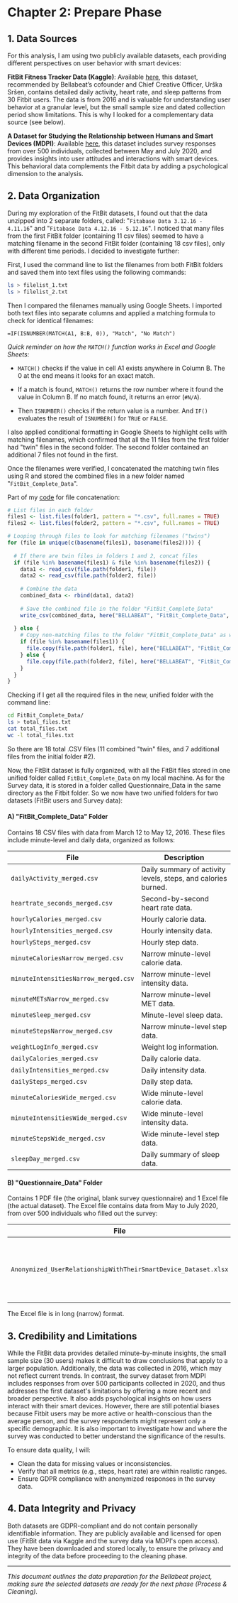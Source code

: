 # Chapter 2: Prepare Phase

## 1. Data Sources

For this analysis, I am using two publicly available datasets, each providing different perspectives on user behavior with smart devices:

**FitBit Fitness Tracker Data (Kaggle)**: Available [here](https://www.kaggle.com/datasets/arashnic/fitbit), this dataset, recommended by Bellabeat’s cofounder and Chief Creative Officer, Urška Sršen, contains detailed daily activity, heart rate, and sleep patterns from 30 Fitbit users. The data is from 2016 and is valuable for understanding user behavior at a granular level, but the small sample size and dated collection period show limitations. This is why I looked for a complementary data source (see below).

**A Dataset for Studying the Relationship between Humans and Smart Devices (MDPI)**: Available [here](https://www.mdpi.com/2306-5729/9/4/56), this dataset includes survey responses from over 500 individuals, collected between May and July 2020, and provides insights into user attitudes and interactions with smart devices. This behavioral data complements the Fitbit data by adding a psychological dimension to the analysis.


## 2. Data Organization

During my exploration of the FitBit datasets, I found out that the data unzipped into 2 separate folders, called:
"`Fitabase Data 3.12.16 - 4.11.16`" 
and 
"`Fitabase Data 4.12.16 - 5.12.16`".
I noticed that many files from the first FitBit folder (containing 11 csv files) seemed to have a matching filename in the second FitBit folder (containing 18 csv files), only with different time periods. I decided to investigate further:

First, I used the command line to list the filenames from both FitBit folders and saved them into text files using the following commands:

```bash
ls > filelist_1.txt
ls > filelist_2.txt
```

Then I compared the filenames manually using Google Sheets. I imported both text files into separate columns and applied a matching formula to check for identical filenames:

```excel
=IF(ISNUMBER(MATCH(A1, B:B, 0)), "Match", "No Match")
```

*Quick reminder on how the `MATCH()` function works in Excel and Google Sheets:*

* `MATCH()` checks if the value in cell A1 exists anywhere in Column B. The 0 at the end means it looks for an exact match.

* If a match is found, `MATCH()` returns the row number where it found the value in Column B. If no match found, it returns an error (`#N/A`).

* Then `ISNUMBER()` checks if the return value is a number. And `IF()` evaluates the result of `ISNUMBER()` for `TRUE` or `FALSE`.

I also applied conditional formatting in Google Sheets to highlight cells with matching filenames, which confirmed that all the 11 files from the first folder had "twin" files in the second folder. The second folder contained an additional 7 files not found in the first.

Once the filenames were verified, I concatenated the matching twin files using R and stored the combined files in a new folder named "`FitBit_Complete_Data`". 

Part of my [code](BELLABEAT_Combining_Twin_Files.R) for file concatenation:

```r
# List files in each folder
files1 <- list.files(folder1, pattern = "*.csv", full.names = TRUE)
files2 <- list.files(folder2, pattern = "*.csv", full.names = TRUE)

# Looping through files to look for matching filenames ("twins")
for (file in unique(c(basename(files1), basename(files2)))) {
 
  # If there are twin files in folders 1 and 2, concat files
  if (file %in% basename(files1) & file %in% basename(files2)) {
    data1 <- read_csv(file.path(folder1, file))
    data2 <- read_csv(file.path(folder2, file))
   
    # Combine the data
    combined_data <- rbind(data1, data2)
   
    # Save the combined file in the folder "FitBit_Complete_Data"
    write_csv(combined_data, here("BELLABEAT", "FitBit_Complete_Data", paste0("combined_", file)))
   
  } else {
    # Copy non-matching files to the folder "FitBit_Complete_Data" as well
    if (file %in% basename(files1)) {
      file.copy(file.path(folder1, file), here("BELLABEAT", "FitBit_Complete_Data", file))
    } else {
      file.copy(file.path(folder2, file), here("BELLABEAT", "FitBit_Complete_Data", file))
    }
  }
}

```
    
Checking if I get all the required files in the new, unified folder with the command line:

```bash
cd FitBit_Complete_Data/
ls > total_files.txt
cat total_files.txt
wc -l total_files.txt
```

So there are 18 total .CSV files (11 combined "twin" files, and 7 additional files from the initial folder #2). 

Now, the FitBit dataset is fully organized, with all the FitBit files stored in one unified folder called `FitBit_Complete_Data` on my local machine.
As for the Survey data, it is stored in a folder called Questionnaire_Data in the same directory as the Fitbit folder.
So we now have two unified folders for two datasets (FitBit users and Survey data):

#### A) "FitBit_Complete_Data" Folder

Contains 18 CSV files with data from March 12 to May 12, 2016. These files include minute-level and daily data, organized as follows:

File                     | Description
-------------------------|-----------------------------
`dailyActivity_merged.csv` | Daily summary of activity levels, steps, and calories burned.
`heartrate_seconds_merged.csv` | Second-by-second heart rate data.
`hourlyCalories_merged.csv` | Hourly calorie data.
`hourlyIntensities_merged.csv` | Hourly intensity data.
`hourlySteps_merged.csv` | Hourly step data.
`minuteCaloriesNarrow_merged.csv` | Narrow minute-level calorie data.
`minuteIntensitiesNarrow_merged.csv` | Narrow minute-level intensity data.
`minuteMETsNarrow_merged.csv` | Narrow minute-level MET data.
`minuteSleep_merged.csv` | Minute-level sleep data.
`minuteStepsNarrow_merged.csv` | Narrow minute-level step data.
`weightLogInfo_merged.csv` | Weight log information.
`dailyCalories_merged.csv` | Daily calorie data.
`dailyIntensities_merged.csv` | Daily intensity data.
`dailySteps_merged.csv` | Daily step data.
`minuteCaloriesWide_merged.csv` | Wide minute-level calorie data.
`minuteIntensitiesWide_merged.csv` | Wide minute-level intensity data.
`minuteStepsWide_merged.csv` | Wide minute-level step data.
`sleepDay_merged.csv` | Daily summary of sleep data.

#### B) "Questionnaire_Data" Folder

Contains 1 PDF file (the original, blank survey questionnaire) and 1 Excel file (the actual dataset). 
The Excel file contains data from May to July 2020, from over 500 individuals who filled out the survey:

File                     | Description
-------------------------|-----------------------------
`Anonymized_UserRelationshipWithTheirSmartDevice_Dataset.xlsx` | User opinions and interactions with their smart devices.

The Excel file is in long (narrow) format.


## 3. Credibility and Limitations

While the FitBit data provides detailed minute-by-minute insights, the small sample size (30 users) makes it difficult to draw conclusions that apply to a larger population. Additionally, the data was collected in 2016, which may not reflect current trends.
In contrast, the survey dataset from MDPI includes responses from over 500 participants collected in 2020, and thus addresses the first dataset's limitations by offering a more recent and broader perspective. It also adds psychological insights on how users interact with their smart devices.
However, there are still potential biases because Fitbit users may be more active or health-conscious than the average person, and the survey respondents might represent only a specific demographic. It is also important to investigate how and where the survey was conducted to better understand the significance of the results.

To ensure data quality, I will:
- Clean the data for missing values or inconsistencies.
- Verify that all metrics (e.g., steps, heart rate) are within realistic ranges.
- Ensure GDPR compliance with anonymized responses in the survey data.

## 4. Data Integrity and Privacy

Both datasets are GDPR-compliant and do not contain personally identifiable information. They are publicly available and licensed for open use (FitBit data via Kaggle and the survey data via MDPI's open access). They have been downloaded and stored locally, to ensure the privacy and integrity of the data before proceeding to the cleaning phase.

---

*This document outlines the data preparation for the Bellabeat project, making sure the selected datasets are ready for the next phase (Process & Cleaning).*
